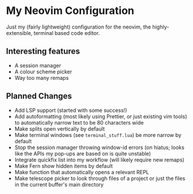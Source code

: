 # My Neovim Configuration

Just my (fairly lightweight) configuration for the neovim, the
highly-extensible, terminal based code editor.

## Interesting features
- A session manager
- A colour scheme picker
- Way too many remaps


## Planned Changes
 - Add LSP support (started with some success!)
 - Add autoformatting (most likely using Prettier, or just existing vim tools)
to automatically narrow text to be 80 characters wide
 - Make splits open vertically by default
 - Make terminal windows (see `terminal_stuff.lua`) be more narrow by default
 - Stop the session manager throwing window-id errors (on hiatus; looks like the
 APIs my pop-ups are based on is quite unstable)
 - Integrate quickfix list into my workflow (will likely require new remaps)
 - Make Fern show hidden items by default
 - Make function that automatically opens a relevant REPL
 - Make telescope picker to look through files of a project or just the files in
 the current buffer's main directory
